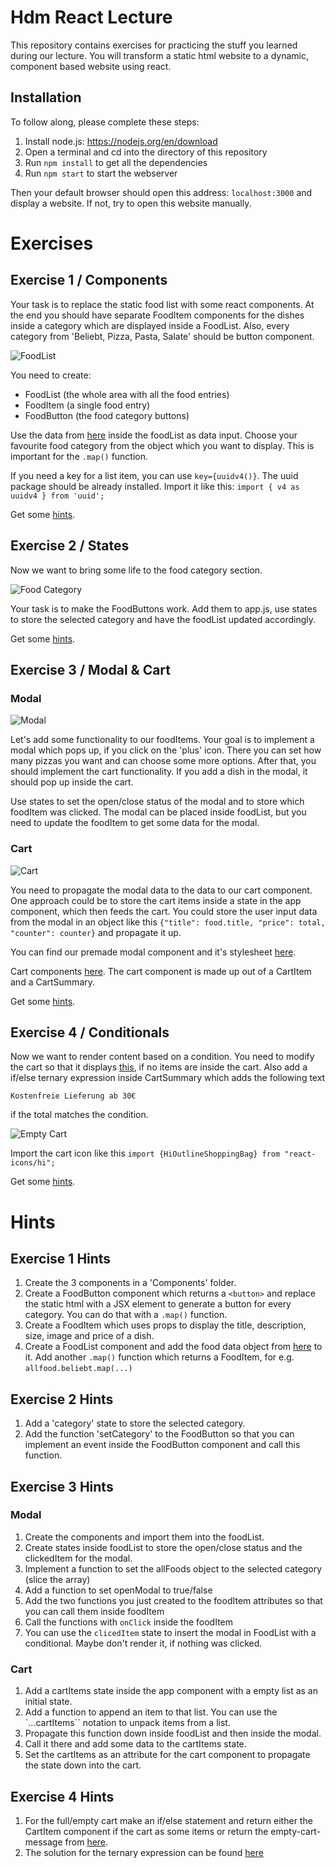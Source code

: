 # Hdm React Lecture

This repository contains exercises for practicing the stuff you learned during our lecture. You will transform a static html website to a dynamic, component based website using react.

## Installation

To follow along, please complete these steps:

1. Install node.js: https://nodejs.org/en/download
2. Open a terminal and cd into the directory of this repository
3. Run `npm install` to get all the dependencies
4. Run `npm start` to start the webserver

Then your default browser should open this address: `localhost:3000` and display a website.
If not, try to open this website manually.

# Exercises
## Exercise 1 / Components

Your task is to replace the static food list with some react components. At the end you should have separate FoodItem components for the dishes inside a category which are displayed inside a FoodList. Also, every category from 'Beliebt, Pizza, Pasta, Salate' should be button component.

![FoodList](exersice-resources/readme-images/exercise1.png)

You need to create:
- FoodList (the whole area with all the food entries)
- FoodItem (a single food entry)
- FoodButton (the food category buttons)

Use the data from [here](./exersice-resources/allFood.js) inside the foodList as data input.
Choose your favourite food category from the object which you want to display. This is important for the `.map()` function.

If you need a key for a list item, you can use `key={uuidv4()}`. The uuid package should be already installed. Import it like this: `import { v4 as uuidv4 } from 'uuid';`

Get some [hints](#exercise-1-hints).

## Exercise 2 / States

Now we want to bring some life to the food category section.

![Food Category](exersice-resources/readme-images/food-category.png)

Your task is to make the FoodButtons work. Add them to app.js, use states to store the selected category and have the foodList updated accordingly.

Get some [hints](#exercise-2-hints).

## Exercise 3 / Modal & Cart
### Modal

![Modal](./exersice-resources/readme-images/modal.png)

Let's add some functionality to our foodItems. Your goal is to implement a modal which pops up, if you click on the 'plus' icon. There you can set how many pizzas you want and can choose some more options.
After that, you should implement the cart functionality. If you add a dish in the modal, it should pop up inside the cart.

Use states to set the open/close status of the modal and to store which foodItem was clicked.
The modal can be placed inside foodList, but you need to update the foodItem to get some data for the modal.

### Cart

![Cart](./exersice-resources/readme-images/cart.png)

You need to propagate the modal data to the data to our cart component.
One approach could be to store the cart items inside a state in the app component, which then feeds the cart.
You could store the user input data from the modal in an object like this `{"title": food.title, "price": total, "counter": counter}` and propagate it up.

You can find our premade modal component and it's stylesheet [here](./exersice-resources/Components).

Cart components [here](./exersice-resources/Components/Cart). The cart component is made up out of a CartItem and a CartSummary.

Get some [hints](#exercise-3-hints).

## Exercise 4 / Conditionals


Now we want to render content based on a condition. You need to modify the cart so that it displays [this](./exersice-resources/cart-conditional-if-else.js), if no items are inside the cart.
Also add a if/else ternary expression inside CartSummary which adds the following text

`Kostenfreie Lieferung ab 30€`

if the total matches the condition.

![Empty Cart](./exersice-resources/readme-images/cart-empty.png)

Import the cart icon like this `import {HiOutlineShoppingBag} from "react-icons/hi";`

Get some [hints](#exercise-4-hints).

# Hints
## Exercise 1 Hints
1. Create the 3 components in a 'Components' folder.
2. Create a FoodButton component which returns a `<button>` and replace the static html with a JSX element to generate a button for every category. You can do that with a `.map()` function.
3. Create a FoodItem which uses props to display the title, description, size, image and price of a dish.
4. Create a FoodList component and add the food data object from [here](./exersice-resources/allFood.js) to it. Add another `.map()` function which returns a FoodItem, for e.g. `allfood.beliebt.map(...)`

## Exercise 2 Hints
1. Add a 'category' state to store the selected category.
2. Add the function 'setCategory' to the FoodButton so that you can implement an event inside the FoodButton component and call this function.

## Exercise 3 Hints
### Modal
1. Create the components and import them into the foodList.
2. Create states inside foodList to store the open/close status and the clickedItem for the modal.
3. Implement a function to set the allFoods object to the selected category (slice the array)
4. Add a function to set openModal to true/false
5. Add the two functions you just created to the foodItem attributes so that you can call them inside foodItem
6. Call the functions with `onClick` inside the foodItem
7. You can use the `clicedItem` state to insert the modal in FoodList with a conditional. Maybe don't render it, if nothing was clicked.

### Cart
1. Add a cartItems state inside the app component with a empty list as an initial state.
2. Add a function to append an item to that list. You can use the `...cartItems`` notation to unpack items from a list.
3. Propagate this function down inside foodList and then inside the modal.
4. Call it there and add some data to the cartItems state.
5. Set the cartItems as an attribute for the cart component to propagate the state down into the cart.

## Exercise 4 Hints
1. For the full/empty cart make an if/else statement and return either the CartItem component if the cart as some items or return the empty-cart-message from [here](./exersice-resources/cart-conditional-if-else.js).
2. The solution for the ternary expression can be found [here](./exersice-resources/cart-conditional-ternary.js)
